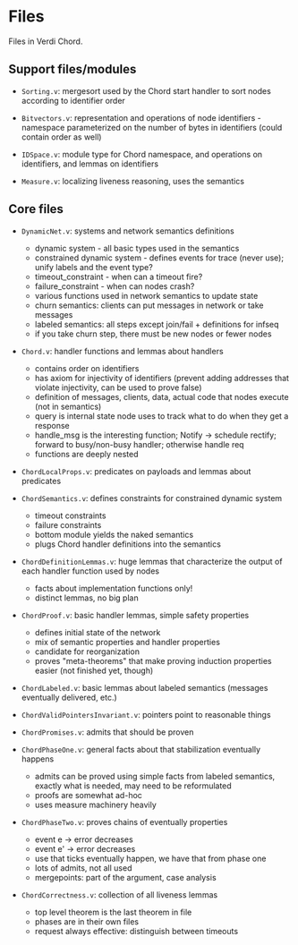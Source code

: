 Files
=====

Files in Verdi Chord.

Support files/modules
---------------------

- `Sorting.v`: mergesort used by the Chord start handler to sort nodes according to identifier order

- `Bitvectors.v`: representation and operations of node identifiers - namespace parameterized on the number of bytes in identifiers (could contain order as well)

- `IDSpace.v`: module type for Chord namespace, and operations on identifiers, and lemmas on identifiers

- `Measure.v`: localizing liveness reasoning, uses the semantics

Core files
----------

- `DynamicNet.v`: systems and network semantics definitions
  * dynamic system - all basic types used in the semantics
  * constrained dynamic system - defines events for trace (never use); unify labels and the event type?
  * timeout_constraint - when can a timeout fire?
  * failure_constraint - when can nodes crash?
  * various functions used in network semantics to update state
  * churn semantics: clients can put messages in network or take messages
  * labeled semantics: all steps except join/fail + definitions for infseq
  * if you take churn step, there must be new nodes or fewer nodes

- `Chord.v`: handler functions and lemmas about handlers
  * contains order on identifiers
  * has axiom for injectivity of identifiers (prevent adding addresses that violate injectivity, can be used to prove false)
  * definition of messages, clients, data, actual code that nodes execute (not in semantics)
  * query is internal state node uses to track what to do when they get a response
  * handle_msg is the interesting function; Notify -> schedule rectify; forward to busy/non-busy handler; otherwise handle req
  * functions are deeply nested

- `ChordLocalProps.v`: predicates on payloads and lemmas about predicates

- `ChordSemantics.v`: defines constraints for constrained dynamic system
  * timeout constraints
  * failure constraints
  * bottom module yields the naked semantics
  * plugs Chord handler definitions into the semantics

- `ChordDefinitionLemmas.v`: huge lemmas that characterize the output of each handler function used by nodes
  * facts about implementation functions only!
  * distinct lemmas, no big plan

- `ChordProof.v`: basic handler lemmas, simple safety properties
  * defines initial state of the network
  * mix of semantic properties and handler properties
  * candidate for reorganization
  * proves "meta-theorems" that make proving induction properties easier (not finished yet, though)
 
- `ChordLabeled.v`: basic lemmas about labeled semantics (messages eventually delivered, etc.)

- `ChordValidPointersInvariant.v`: pointers point to reasonable things

- `ChordPromises.v`: admits that should be proven

- `ChordPhaseOne.v`: general facts about that stabilization eventually happens
  * admits can be proved using simple facts from labeled semantics, exactly what is needed, may need to be reformulated 
  * proofs are somewhat ad-hoc
  * uses measure machinery heavily

- `ChordPhaseTwo.v`: proves chains of eventually properties
  * event e -> error decreases
  * event e' -> error decreases
  * use that ticks eventually happen, we have that from phase one
  * lots of admits, not all used
  * mergepoints: part of the argument, case analysis

- `ChordCorrectness.v`: collection of all liveness lemmas
   * top level theorem is the last theorem in file
   * phases are in their own files
   * request always effective: distinguish between timeouts
